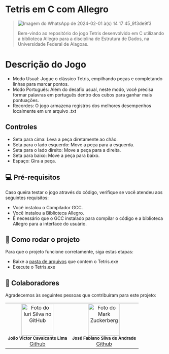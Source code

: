 # Tetris em C com Allegro

> ![Imagem do WhatsApp de 2024-02-01 à(s) 14 17 45_9f3de9f3](https://github.com/Radbios/Projeto_ED_tetris/assets/81593768/7ae7988b-5c0a-4882-a0b0-5820c32d6ff4)
>
> Bem-vindo ao repositório do jogo Tetris desenvolvido em C utilizando a biblioteca Allegro para a disciplina de Estrutura de Dados, na Universidade Federal de Alagoas.

# Descrição do Jogo
* Modo Usual: Jogue o clássico Tetris, empilhando peças e completando linhas para marcar pontos.
* Modo Português: Além do desafio usual, neste modo, você precisa formar palavras em português dentro dos cubos para ganhar mais pontuações.
* Recordes: O jogo armazena registros dos melhores desempenhos localmente em um arquivo .txt

## Controles

* Seta para cima: Leva a peça diretamente ao chão.
* Seta para o lado esquerdo: Move a peça para a esquerda.
* Seta para o lado direito: Move a peça para a direita.
* Seta para baixo: Move a peça para baixo.
* Espaço: Gira a peça.

## 💻 Pré-requisitos

Caso queira testar o jogo através do código, verifique se você atendeu aos seguintes requisitos:

* Você instalou o Compilador GCC.
* Você instalou a Biblioteca Allegro.
* É necessário que o GCC instalado para compilar o código e a biblioteca Allegro para a interface do usuário.

## 🚀 Como rodar o projeto

Para que o projeto funcione corretamente, siga estas etapas:

* Baixe a [pasta de arquivos](https://drive.google.com/drive/folders/1WUw7EzUoICxUS40wUuEz3aHPb75LDfE_?usp=sharing) que contem o Tetris.exe
* Execute o Tetris.exe

## 🤝 Colaboradores

Agradecemos às seguintes pessoas que contribuíram para este projeto:

<table>
  <tr>
    <td align="center">
      <a>
        <img src="https://avatars.githubusercontent.com/u/81593768?v=4" width="100px;" alt="Foto do Iuri Silva no GitHub"/><br>
        <sub>
          <b>João Victor Cavalcante Lima</b>
          <br>
          <a href="https://github.com/Jvictor-7">Github</a>
        </sub>
      </a>
    </td>
    <td align="center">
      <a>
        <img src="https://avatars.githubusercontent.com/u/86822537?v=4" width="100px;" alt="Foto do Mark Zuckerberg"/><br>
        <sub>
          <b>José Fabiano Silva de Andrade</b>
          <br>
          <a href="https://github.com/Radbios">Github</a>
        </sub>
      </a>
    </td>
  </tr>
</table>
